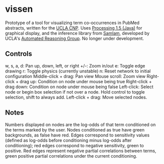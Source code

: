 # vissen

Prototype of a tool for visualizing term co-occurrences in PubMed abstracts, written for the [UCLA CNP](http://www.phenomics.ucla.edu/). Uses [Processing 1.5 (Java)](https://processing.org) for graphical display, and the inference library from [SamIam](http://reasoning.cs.ucla.edu/samiam/), developed by UCLA's [Automated Reasoning Group](http://reasoning.cs.ucla.edu/). No longer under development.

## Controls
w, s, a, d: Pan up, down, left, or right
+/-: Zoom in/out
e: Toggle edge drawing
r: Toggle physics (currently unstable)
n: Reset network to initial configuration
Middle-click + drag: Pan view
Mouse scroll: Zoom view
Right-click + drag up: Condition on node under mouse being true
Right-click + drag down: Condition on node under mouse being false
Left-click: Select node or begin box selection if not over a node. Hold control to toggle selection, shift to always add.
Left-click + drag: Move selected nodes.

## Notes
Numbers displayed on nodes are the log-odds of that term conditioned on the terms marked by the user. Nodes conditioned as true have green backgrounds, as false have red. Edges correspond to sensitivity values (defined as log-odds before conditioning minus log-odds after conditioning); red edges correspond to negative sensitivity, green to positive. Red edges represent negative partial correlations between terms, green positive partial correlations under the current conditioning.
